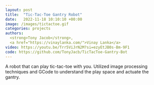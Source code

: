 ```yaml
---
layout: post
title:  "Tic-Tac-Toe Gantry Robot"
date:   2022-11-18 10:10:10 +00:00
image: /images/tictactoe.gif
categories: projects
authors: 
  <strong>Tony Jacob</strong>,
  <a href="https://vinaylanka.com/">Vinay Lanka</a>
video: https://youtu.be/Trr5ViJrN2M?si=ezyEtJB0s-Bm-9F1
code: https://github.com/TonyJacb/TicTacToe-Gantry-Bot
---
```

A robot that can play tic-tac-toe with you. Utilized image processing techniques and GCode to understand the play space and actuate the gantry.
